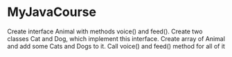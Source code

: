 # MyJavaCourse

Create interface Animal with methods voice() and feed().
Create two classes Cat and Dog, which implement this interface.
Create array of Animal and add some Cats and Dogs to it. Call voice() and feed() method for all of it
